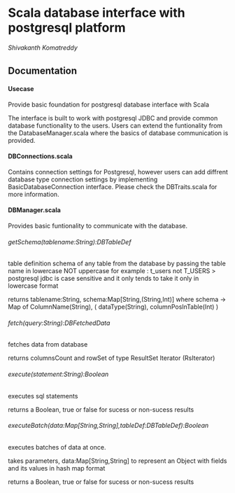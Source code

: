 # Scala database interface with postgresql platform

###### Shivakanth Komatreddy

## Documentation

#### Usecase
Provide basic foundation for postgresql database interface with Scala

The interface is built to work with postgresql JDBC and provide common database functionality to the users.
Users can extend the funtionality from the DatabaseManager.scala where the basics of database communication is provided.


#### DBConnections.scala

Contains connection settings for Postgresql, however users can add diffrent database type connection settings by implementing 
BasicDatabaseConnection interface. Please check the DBTraits.scala for more information.

#### DBManager.scala

Provides basic funtionality to communicate with the database.

###### getSchema(tablename:String):DBTableDef
table definition schema of any table from the database by passing the table name in lowercase NOT uppercase
for example : t_users not T_USERS > postgresql jdbc is case sensitive and it only tends to take it only in lowercase format

returns tablename:String, schema:Map[String,(String,Int)]
where schema -> Map of ColumnName(String), ( dataType(String), columnPosInTable(Int) )

###### fetch(query:String):DBFetchedData
fetches data from database

returns columnsCount and rowSet of type ResultSet Iterator (RsIterator)

###### execute(statement:String):Boolean
executes sql statements

returns a Boolean, true or false for sucess or non-sucess results

###### executeBatch(data:Map[String,String],tableDef:DBTableDef):Boolean
executes batches of data at once. 

takes parameters, data:Map[String,String] to represent an Object with fields and its values in hash map format

returns a Boolean, true or false for sucess or non-sucess results



